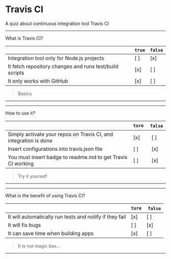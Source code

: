 # Travis CI

A quiz about continuous integration tool Travis CI

---

What is Travis CI?

|                                                              | `true` | `false` |
| -------------------------------------------------------------| ------ | ------- |
| Integration tool only for Node.js projects                   |   [ ]  |   [x]   |
| It fetch repository changes and runs test/build scripts      |   [x]  |   [ ]   |
| It only works with GitHub                                    |   [x]  |   [ ]   |

> Basics

---

---

How to use it?

|                                                                    | `ture` | `false` |
| -------------------------------------------------------------------| ------ | ------- |
| Simply activate your repos on Travis CI, and integration is done   |   [x]  |   [ ]   |
| Insert configurations into travis.json file                        |   [ ]  |   [x]   |
| You must insert badge to readme.md to get Travis CI working        |   [ ]  |   [x]   |

> Try it yourself

---

---

What is the benefit of using Travis CI?

|                                                          | `ture` | `false` |
| ---------------------------------------------------------| ------ | ------- |
| It will automatically run tests and notify if they fail  |   [x]  |   [ ]   |
| It will fix bugs                                         |   [ ]  |   [x]   |
| It can save time when building apps                      |   [x]  |   [ ]   |

> It is not magic box...

---
